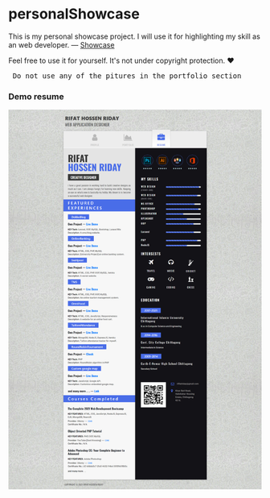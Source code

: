 # personalShowcase

This is my personal showcase project. I will use it for highlighting my skill as an web developer. &mdash; <a href="https://rhriday.github.io">Showcase</a>

Feel free to use it for yourself. It's not under copyright protection. &#10084;
<pre> Do not use any of the pitures in the portfolio section </pre>

### Demo resume

<img src="images/demo.jpg"/>
